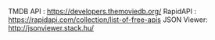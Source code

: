 

TMDB API : https://developers.themoviedb.org/
RapidAPI : https://rapidapi.com/collection/list-of-free-apis
JSON Viewer: http://jsonviewer.stack.hu/
